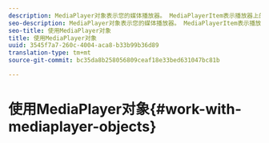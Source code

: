```yaml
---
description: MediaPlayer对象表示您的媒体播放器。 MediaPlayerItem表示播放器上的音频或视频。
seo-description: MediaPlayer对象表示您的媒体播放器。 MediaPlayerItem表示播放器上的音频或视频。
seo-title: 使用MediaPlayer对象
title: 使用MediaPlayer对象
uuid: 3545f7a7-260c-4004-aca8-b33b99b36d89
translation-type: tm+mt
source-git-commit: bc35da8b258056809ceaf18e33bed631047bc81b

---
```



# 使用MediaPlayer对象{#work-with-mediaplayer-objects}
